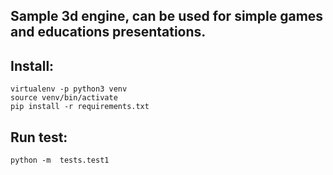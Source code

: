 Sample 3d engine, can be used for simple games and educations presentations.
----------------------------------------------------------------------------

Install:
--------
```
virtualenv -p python3 venv
source venv/bin/activate
pip install -r requirements.txt 
```

Run test:
---------
```
python -m  tests.test1
```
